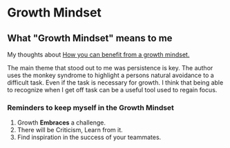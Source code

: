 # Growth Mindset

## What "Growth Mindset" means to me

My thoughts about [How you can benefit from a growth mindset.](https://www.atlassian.com/blog/inside-atlassian/growth-mindset)

The main theme that stood out to me was persistence is key. The author uses the monkey syndrome to highlight a persons natural avoidance to a difficult task. Even if the task is necessary for growth.
I think that being able to recognize when I get off task can be a useful tool used to regain focus.

### Reminders to keep myself in the Growth Mindset

1. Growth **Embraces** a challenge.
1. There will be Criticism, Learn from it.
1. Find inspiration in the success of your teammates.
